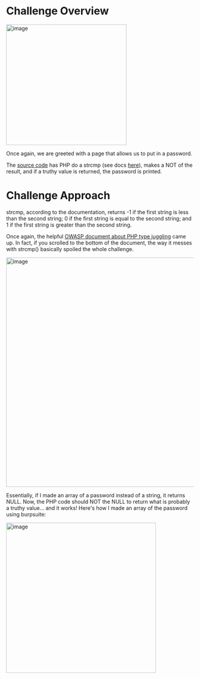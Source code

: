 # Challenge Overview

<img width="323" alt="image" src="https://github.com/Leonard514/CTF-Writeups/assets/92343899/5f019cf4-94cf-4a46-9b64-467e43c2641b">


Once again, we are greeted with a page that allows us to put in a password.

The [source code](https://github.com/Leonard514/CTF-Writeups/blob/main/OverTheWire/Natas/Natas24Source.html) has PHP do a strcmp (see docs [here](https://www.php.net/manual/en/function.strcmp.php)), makes a NOT of the result, and if a truthy value is returned, the password is printed.


# Challenge Approach

strcmp, according to the documentation, returns -1 if the first string is less than the second string; 0 if the first string is equal to the second string; and 1 if the first string is greater than the second string.

Once again, the helpful [OWASP document about PHP type juggling](https://web.archive.org/web/20201112021256/https://owasp.org/www-pdf-archive/PHPMagicTricks-TypeJuggling.pdf) came up. In fact, if you scrolled to the bottom of the document, the way it messes with strcmp() basically spoiled the whole challenge. 

<img width="614" alt="image" src="https://github.com/Leonard514/CTF-Writeups/assets/92343899/aa923014-7d4f-4c0b-a41d-d4251c6c5542">


Essentially, if I made an array of a password instead of a string, it returns NULL. Now, the PHP code should NOT the NULL to return what is probably a truthy value... and it works! Here's how I made an array of the password using burpsuite:

<img width="402" alt="image" src="https://github.com/Leonard514/CTF-Writeups/assets/92343899/f7032cf6-2726-415c-acf9-cc3e2abb82a5">
